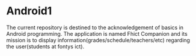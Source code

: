 # Android1
The current repository is destined to the acknowledgement of basics in Android programming. The application is named Fhict Companion and its mission is to display 
information(grades/schedule/teachers/etc) regarding the user(students at fontys ict).
